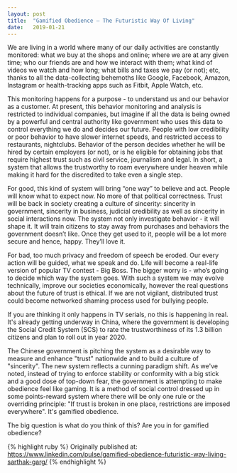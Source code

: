```yaml
---
layout: post
title:  "Gamified Obedience – The Futuristic Way Of Living"
date:   2019-01-21
---
```

We are living in a world where many of our daily activities are constantly monitored: what we buy at the shops and online; where we are at any given time; who our friends are and how we interact with them; what kind of videos we watch and how long; what bills and taxes we pay (or not); etc, thanks to all the data-collecting behemoths like Google, Facebook, Amazon, Instagram or health-tracking apps such as Fitbit, Apple Watch, etc.

This monitoring happens for a purpose - to understand us and our behavior as a customer. At present, this behavior monitoring and analysis is restricted to individual companies, but imagine if all the data is being owned by a powerful and central authority like government who uses this data to control everything we do and decides our future. People with low credibility or poor behavior to have slower internet speeds, and restricted access to restaurants, nightclubs. Behavior of the person decides whether he will be hired by certain employers (or not), or is he eligible for obtaining jobs that require highest trust such as civil service, journalism and legal. In short, a system that allows the trustworthy to roam everywhere under heaven while making it hard for the discredited to take even a single step.

For good, this kind of system will bring “one way” to believe and act. People will know what to expect now. No more of that political correctness. Trust will be back in society creating a culture of sincerity: sincerity in government, sincerity in business, judicial credibility as well as sincerity in social interactions now. The system not only investigate behavior - it will shape it. It will train citizens to stay away from purchases and behaviors the government doesn’t like. Once they get used to it, people will be a lot more secure and hence, happy. They’ll love it.

For bad, too much privacy and freedom of speech be eroded. Our every action will be guided, what we speak and do. Life will become a real-life version of popular TV contest - Big Boss.  The bigger worry is - who’s going to decide which way the system goes. With such a system we may evolve technically, improve our societies economically, however the real questions about the future of trust is ethical. If we are not vigilant, distributed trust could become networked shaming process used for bullying people.

If you are thinking it only happens in TV serials, no this is happening in real. It's already getting underway in China, where the government is developing the Social Credit System (SCS) to rate the trustworthiness of its 1.3 billion citizens and plan to roll out in year 2020. 

The Chinese government is pitching the system as a desirable way to measure and enhance "trust" nationwide and to build a culture of "sincerity". The new system reflects a cunning paradigm shift. As we've noted, instead of trying to enforce stability or conformity with a big stick and a good dose of top-down fear, the government is attempting to make obedience feel like gaming. It is a method of social control dressed up in some points-reward system where there will be only one rule or the overriding principle: "If trust is broken in one place, restrictions are imposed everywhere". It's gamified obedience.

The big question is what do you think of this? Are you in for gamified obedience?

{% highlight ruby %}
Originally published at: https://www.linkedin.com/pulse/gamified-obedience-futuristic-way-living-sarthak-garg/
{% endhighlight %}
